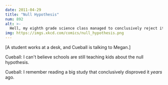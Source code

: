 ```yaml
---
date: 2011-04-29
title: "Null Hypothesis"
num: 892
alt: >-
  Hell, my eighth grade science class managed to conclusively reject it just based on a classroom experiment. It's pretty sad to hear about million-dollar research teams who can't even manage that.
img: https://imgs.xkcd.com/comics/null_hypothesis.png
---
```

[A student works at a desk, and Cueball is talking to Megan.]

Cueball: I can't believe schools are still teaching kids about the null hypothesis.

Cueball: I remember reading a big study that conclusively disproved it *years* ago.